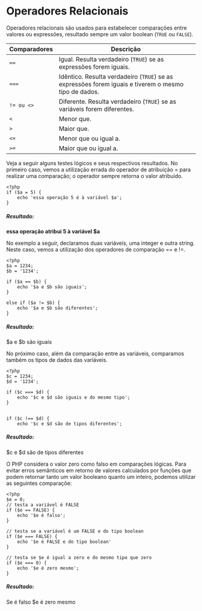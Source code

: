 # Operadores Relacionais

Operadores relacionais são usados para estabelecer comparações entre valores ou
expressões, resultado sempre um valor boolean (`TRUE` ou `FALSE`).

Comparadores | Descrição
------------ | --------- 
`==`         | Igual. Resulta verdadeiro (`TRUE`) se as expressões forem iguais.  
`===`        | Idêntico. Resulta verdadeiro (`TRUE`) se as expressões forem iguais e tiverem o mesmo tipo de dados. 
`!= ou <>`   | Diferente. Resulta verdadeiro (`TRUE`) se as variáveis forem diferentes.
`<`          | Menor que.
`>`          | Maior que.
`<=`         | Menor que ou igual a.  
`>=`         | Maior que ou igual a.

Veja a seguir alguns testes lógicos e seus respectivos resultados. No primeiro caso,
vemos a utilização errada do operador de atribuição = para realizar uma comparação;
o operador sempre retorna o valor atribuído.
     
    <?php 
    if ($a = 5) {
    	echo 'essa operação 5 é à variável $a';
    }

##### Resultado:
**essa operação atribui 5 à variável $a**

No exemplo a seguir, declaramos duas variáveis, uma integer e outra string. 
Neste caso, vemos a utilização dos operadores de comparação == e !=.

    <?php
    $a = 1234;
    $b = '1234';

    if ($a == $b) {
    	echo '$a e $b são iguais';
    }

    else if ($a != $b) {
    	echo '$a e $b são diferentes';
    }

##### Resultado:
$a e $b são iguais

No próximo caso, além da comparação entre as variáveis, comparamos também
os tipos de dados das variáveis.
    
    <?php
    $c = 1234;
    $d = '1234';

    if ($c === $d) {
    	echo '$c e $d são iguais e do mesmo tipo';
    }


    if ($c !== $d) {
    	echo '$c e $d são de tipos diferentes';
    
##### Resultado: 
$c e $d são de tipos diferentes

O PHP considera o valor zero como falso em comparações lógicas. Para evitar erros
semânticos em retorno de valores calculados por funções que podem retornar tanto
um valor booleano quanto um inteiro, podemos utilizar as seguintes comparaçõe:
     
    <?php 
    $e = 0;
    // testa a variável é FALSE
    if ($e == FALSE) {
    	echo '$e é falso';
    }

    // testa se a variável é um FALSE e do tipo boolean
    if ($e === FALSE) {
    	echo '$e é FALSE e do tipo boolean'
    }

    // testa se $e é igual a zero e do mesmo tipo que zero
    if ($e === 0) {
    	echo '$e é zero mesmo';
    }

##### Resultado:
Se é falso $e é zero mesmo    
